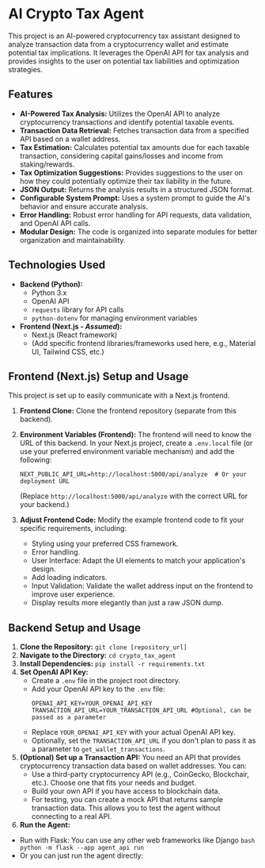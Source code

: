 # AI Crypto Tax Agent

This project is an AI-powered cryptocurrency tax assistant designed to analyze transaction data from a cryptocurrency wallet and estimate potential tax implications. It leverages the OpenAI API for tax analysis and provides insights to the user on potential tax liabilities and optimization strategies.

## Features

*   **AI-Powered Tax Analysis:** Utilizes the OpenAI API to analyze cryptocurrency transactions and identify potential taxable events.
*   **Transaction Data Retrieval:** Fetches transaction data from a specified API based on a wallet address.
*   **Tax Estimation:** Calculates potential tax amounts due for each taxable transaction, considering capital gains/losses and income from staking/rewards.
*   **Tax Optimization Suggestions:** Provides suggestions to the user on how they could potentially optimize their tax liability in the future.
*   **JSON Output:** Returns the analysis results in a structured JSON format.
*   **Configurable System Prompt:**  Uses a system prompt to guide the AI's behavior and ensure accurate analysis.
*   **Error Handling:** Robust error handling for API requests, data validation, and OpenAI API calls.
*   **Modular Design:**  The code is organized into separate modules for better organization and maintainability.

## Technologies Used

*   **Backend (Python):**
    *   Python 3.x
    *   OpenAI API
    *   `requests` library for API calls
    *   `python-dotenv` for managing environment variables
*   **Frontend (Next.js - *Assumed*):**
    *   Next.js (React framework)
    *   (Add specific frontend libraries/frameworks used here, e.g., Material UI, Tailwind CSS, etc.)

## Frontend (Next.js) Setup and Usage

This project is set up to easily communicate with a Next.js frontend.

1.  **Frontend Clone:** Clone the frontend repository (separate from this backend).

2.  **Environment Variables (Frontend):** The frontend will need to know the URL of this backend. In your Next.js project, create a `.env.local` file (or use your preferred environment variable mechanism) and add the following:

    ```
    NEXT_PUBLIC_API_URL=http://localhost:5000/api/analyze  # Or your deployment URL
    ```
    (Replace `http://localhost:5000/api/analyze` with the correct URL for your backend.)


3.  **Adjust Frontend Code:** Modify the example frontend code to fit your specific requirements, including:
    *   Styling using your preferred CSS framework.
    *   Error handling.
    *   User Interface: Adapt the UI elements to match your application's design.
    *   Add loading indicators.
    *   Input Validation: Validate the wallet address input on the frontend to improve user experience.
    *   Display results more elegantly than just a raw JSON dump.

## Backend Setup and Usage

1.  **Clone the Repository:** `git clone [repository_url]`
2.  **Navigate to the Directory:** `cd crypto_tax_agent`
3.  **Install Dependencies:** `pip install -r requirements.txt`
4.  **Set OpenAI API Key:**
    *   Create a `.env` file in the project root directory.
    *   Add your OpenAI API key to the `.env` file:
        ```
        OPENAI_API_KEY=YOUR_OPENAI_API_KEY
        TRANSACTION_API_URL=YOUR_TRANSACTION_API_URL #Optional, can be passed as a parameter
        ```
    *   Replace `YOUR_OPENAI_API_KEY` with your actual OpenAI API key.
    *   Optionally, set the `TRANSACTION_API_URL` if you don't plan to pass it as a parameter to `get_wallet_transactions`.
5.  **(Optional) Set up a Transaction API:**  You need an API that provides cryptocurrency transaction data based on wallet addresses.  You can:
    *   Use a third-party cryptocurrency API (e.g., CoinGecko, Blockchair, etc.).  Choose one that fits your needs and budget.
    *   Build your own API if you have access to blockchain data.
    *   For testing, you can create a mock API that returns sample transaction data.  This allows you to test the agent without connecting to a real API.
6.  **Run the Agent:**
   * Run with Flask: You can use any other web frameworks like Django
    ```bash
    python -m flask --app agent_api run
    ```
   *  Or you can just run the agent directly:
